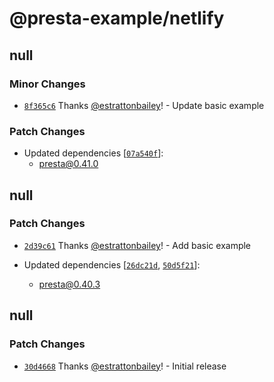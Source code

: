 # @presta-example/netlify

## null

### Minor Changes

- [`8f365c6`](https://github.com/sure-thing/presta/commit/8f365c6a9e62e9bf16cc7f8b3c65ddfaa5e70cb5) Thanks [@estrattonbailey](https://github.com/estrattonbailey)! - Update basic example

### Patch Changes

- Updated dependencies [[`07a540f`](https://github.com/sure-thing/presta/commit/07a540fa296edeea304d90de84c9c9f98f6bb0b1)]:
  - presta@0.41.0

## null

### Patch Changes

- [`2d39c61`](https://github.com/sure-thing/presta/commit/2d39c61eeb710b5971e47b0f2f2c92127c560630) Thanks [@estrattonbailey](https://github.com/estrattonbailey)! - Add basic example

- Updated dependencies [[`26dc21d`](https://github.com/sure-thing/presta/commit/26dc21d2e6fe7a1103739286508589361aa58d3c), [`50d5f21`](https://github.com/sure-thing/presta/commit/50d5f21ef2faffb3b93c1dd65bc47d0c4fc83415)]:
  - presta@0.40.3

## null

### Patch Changes

- [`30d4668`](https://github.com/sure-thing/presta/commit/30d4668e981eaa1b415b055612225b72e7a5b46b) Thanks [@estrattonbailey](https://github.com/estrattonbailey)! - Initial release

